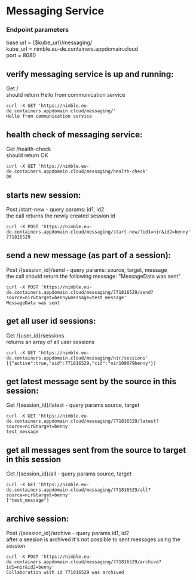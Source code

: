 # Messaging Service

### Endpoint parameters
base url = {$kube_url}/messaging/  
kube_url = nimble.eu-de.containers.appdomain.cloud  
port = 8080

verify messaging service is up and running:
-------------------------------------------
Get /  
should return Hello from communication service  
```
curl -X GET 'https://nimble.eu-de.containers.appdomain.cloud/messaging/'
Hello from communication service
```

health check of messaging service:
----------------------------------
Get /health-check  
should return OK  
```
curl -X GET 'https://nimble.eu-de.containers.appdomain.cloud/messaging/health-check'
OK
```

starts new session:
-------------------
Post /start-new - query params: id1, id2  
the call returns the newly created session id  
```
curl -X POST 'https://nimble.eu-de.containers.appdomain.cloud/messaging/start-new/?id1=nir&id2=benny'
771816529
```

send a new message (as part of a session):
------------------------------------------
Post /{session_id}/send - query params: source, target, message  
the call should return the following message: "MessageData was sent"  
```
curl -X POST 'https://nimble.eu-de.containers.appdomain.cloud/messaging/771816529/send?source=nir&target=benny&message=test_message'
MessageData was sent
```

get all user id sessions:
-------------------------
Get /{user_id}/sessions  
returns an array of all user sessions  
```
curl -X GET 'https://nimble.eu-de.containers.appdomain.cloud/messaging/nir/sessions'
[{"active":true,"sid":771816529,"cid":"nir109079benny"}]
```

get latest message sent by the source in this session:
------------------------------------------------------
Get /{session_id}/latest - query params source, target  
```
curl -X GET 'https://nimble.eu-de.containers.appdomain.cloud/messaging/771816529/latest?source=nir&target=benny'
test_message
```

get all messages sent from the source to target in this session
------------------------------------------------------
Get /{session_id}/all - query params source, target  
```
curl -X GET 'https://nimble.eu-de.containers.appdomain.cloud/messaging/771816529/all?source=nir&target=benny'
["test_message"]
```

archive session:
----------------
Post /{session_id}/archive - query params id1, id2  
after a seesion is archived it's not possible to sent messages using the session  
```
curl -X POST 'https://nimble.eu-de.containers.appdomain.cloud/messaging/771816529/archive?id1=nir&id2=benny'
Collaboration with id 771816529 was archived
```
